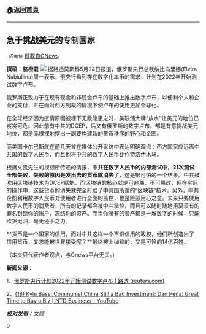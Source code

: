 ###  [:house:返回首頁](https://github.com/ourhimalayas/txt)
---

## 急于挑战美元的专制国家
` 闪电侠` [轉載自GNews](https://gnews.org/zh-hans/1269883/)

**撰稿：脐橙君**
![]()![](https://gnews-media-offload.s3.amazonaws.com/wp-content/uploads/2021/05/24191904/27-7.jpg)
据路透莫斯科5月24日报道，俄罗斯央行总裁纳比乌里娜(Elvira Nabiullina)周一表示，俄央行看到存在数字化本币的需求，计划在2022年开始测试数字卢布。

俄罗斯正致力于在现有现金和非现金卢布的基础上推出数字卢布，以便利个人和企业的支付，并在面对西方制裁的情况下使卢布的使用更加全球化。

在全球经济因为疫情原因被埋下无数隐患之时，美联储大肆“放水”让美元的地位已岌岌可危。因此前有中共的DCEP，后又有俄罗斯的数字卢布，都是有意挑战美元地位，都是赤裸裸地摆出一副要构建新的货币秩序的野心和企图。

而美国卡尔巴斯就在前几天曾在媒体公开采访中表达明确观点：西方国家应远离中共国的数字人民币，而且他将中共的数字人民币比作特洛伊木马。

根据文贵先生的视频所传递的情报，**中共在数字人民币的内部测试中，21次测试全部失败，失败的原因是发出去的货币就消失了**，这是很可怕的一个结果。中共鼓吹用区块链技术为DCEP赋能，而区块链的核心就是可追溯、不可篡改，但在实际的操作中，这些货币的消失就完全打脸了中共国所谓的“区块链”技术。另外，中共企图利用数字人民币对使用者进行全面的监控，也是险恶用心之意。未来只要使用数字人民币的消费者，所有的记录都会被中共掌控，而且可以随时随地用莫须有的罪名封锁你的账户，冻结你的资产。而当你所有的资产都是一堆数字的时候，只能欲哭无泪，毫无还手之力。

**货币是一个国家的信用，而对中共这样一个不讲信用的政权，他们所创造出了信用货币，又怎能被世界接受呢？**最终被上枷锁的，又是可怜的14亿百姓。

（本文只代表作者观点，与Gnews平台无关。）

**新闻来源：**

1、[俄罗斯央行计划2022年开始测试数字卢布 | 路透 (reuters.com)](https://cn.reuters.com/article/russia-cen-digital-rouble-0524-idCNKCS2D50Y5?il=0)

2、[(18) Kyle Bass: Communist China Still a Bad Investment; Dan Peña: Great Time to Buy a Biz | NTD Business – YouTube](https://www.youtube.com/watch?v=DCUSHNgGbxg&amp;t=724s)

***校对发布**：文顾*

0
